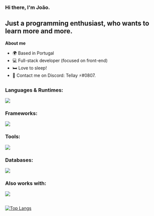 ### Hi there, I'm João.
## Just a programming enthusiast, who wants to learn more and more.

**About me**
- 🌍 Based in Portugal
- 💻 Full-stack developer (focused on front-end)
- 🛏️ Love to sleep!
- 📩 Contact me on Discord: Tellay ⚡#0807.

### Languages & Runtimes:

<div style="display: flex">
  <img src="https://skillicons.dev/icons?i=html,css,javascript,nodejs,cpp,cs&theme=dark"/>
</div>

### Frameworks:

<div style="display: flex">
  <img src="https://skillicons.dev/icons?i=express,react,tailwind,styledcomponents&theme=dark"/>
</div>

### Tools:

<div style="display: flex">
  <img src="https://skillicons.dev/icons?i=vscode,visualstudio,github,bash&theme=dark"/>
</div>

### Databases:

<div style="display: flex">
  <img src="https://skillicons.dev/icons?i=mongodb&theme=dark"/>
</div>

### Also works with:

<div style="display: flex">
  <img src="https://skillicons.dev/icons?i=netlify,vite&theme=dark"/>
</div>

##

[![Top Langs](https://github-readme-stats.vercel.app/api/top-langs/?username=tellay&theme=dark&hide_border=true&bg_color=010409&layout=compact)](https://github.com/anuraghazra/github-readme-stats)

